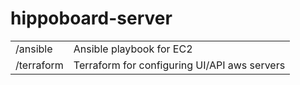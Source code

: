 # hippoboard-server

| | |
|-|-|
| /ansible     | Ansible playbook for EC2             |
| /terraform    | Terraform for configuring UI/API aws servers     |
